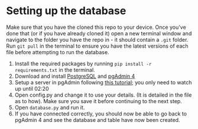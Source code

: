 # Setting up the database

Make sure that you have the cloned this repo to your device. Once you've done that (or if you have already cloned it) open a new terminal window and navigate to the folder you have the repo in - it should contain a `.git` folder.
Run `git pull` in the terminal to ensure you have the latest versions of each file before attempting to run the database.

1. Install the required packages by running `pip install -r requirements.txt` in the terminal.
2. Download and install [PostgreSQL](https://www.postgresql.org/download/) and [pgAdmin 4](https://www.pgadmin.org/download/)
3. Setup a server in pgAdmin following [this tutorial](https://www.youtube.com/watch?v=wuyDrVqjC4w); you only need to watch up until 02:20
4. Open config.py and change it to use your details. (It is detailed in the file as to how). Make sure you save it before continuing to the next step.
5. Open `database.py` and run it.
6. If you have connected correctly, you should now be able to go back to pgAdmin 4 and see the database and table have now been created.

<!-- Download 'Docker' from [this website](https://www.docker.com/products/docker-desktop/). There is also more documentation [here](https://docs.docker.com/get-started/) on how to use it. -->